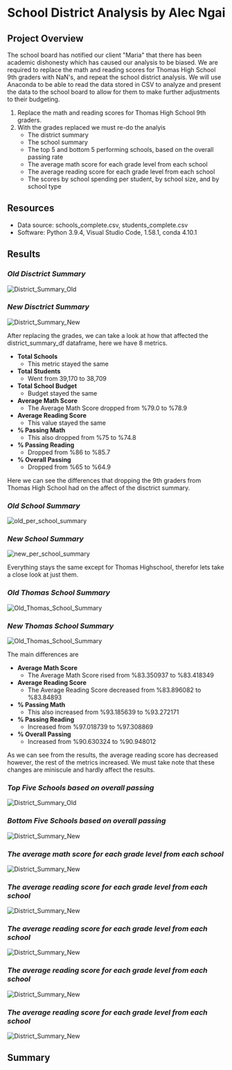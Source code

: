 # School District Analysis by Alec Ngai
## Project Overview

The school board has notified our client "Maria" that there has been academic dishonesty which has caused our analysis to be biased. We are required to replace the math and reading scores for Thomas High School 9th graders with NaN's, and repeat the school district analysis. We will use Anaconda to be able to read the data stored in CSV to analyze and present the data to the school board to allow for them to make further adjustments to their budgeting. 

1. Replace the math and reading scores for Thomas High School 9th graders. 
2. With the grades replaced we must re-do the analyis
    - The district summary
    - The school summary
    - The top 5 and bottom 5 performing schools, based on the overall passing rate
    - The average math score for each grade level from each school
    - The average reading score for each grade level from each school
    - The scores by school spending per student, by school size, and by school type

## Resources
- Data source: schools_complete.csv, students_complete.csv
- Software: Python 3.9.4, Visual Studio Code, 1.58.1, conda 4.10.1

## Results

### ***Old Disctrict Summary*** 
![District_Summary_Old](https://github.com/alecngai/04-School_District_Analysis/blob/main/Resources/old_district_summary_df.png)

### ***New Disctrict Summary*** 

![District_Summary_New](https://github.com/alecngai/04-School_District_Analysis/blob/main/Resources/new_district_summary_df.png)

After replacing the grades, we can take a look at how that affected the district_summary_df dataframe, here we have 8 metrics.
- **Total Schools**
    - This metric stayed the same
- **Total Students**
    - Went from 39,170 to 38,709
- **Total School Budget**
    - Budget stayed the same
- **Average Math Score**
    - The Average Math Score dropped from %79.0 to %78.9
- **Average Reading Score**
    - This value stayed the same
- **% Passing Math**
    - This also dropped from %75 to %74.8
- **% Passing Reading**
    - Dropped from %86 to %85.7 
- **% Overall Passing**
    - Dropped from %65 to %64.9

Here we can see the differences that dropping the 9th graders from Thomas High School had on the affect of the disctrict summary. 

### ***Old School Summary*** 
![old_per_school_summary](https://github.com/alecngai/04-School_District_Analysis/blob/main/Resources/old_per_school_summary_df.png)

### ***New School Summary*** 

![new_per_school_summary](https://github.com/alecngai/04-School_District_Analysis/blob/main/Resources/new_per_school_summary_df.png)

Everything stays the same except for Thomas Highschool, therefor lets take a close look at just them.

### ***Old Thomas School Summary*** 
![Old_Thomas_School_Summary](https://github.com/alecngai/04-School_District_Analysis/blob/main/Resources/Old_Thomas_School_Summary.png)

### ***New Thomas School Summary*** 

![Old_Thomas_School_Summary](https://github.com/alecngai/04-School_District_Analysis/blob/main/Resources/New_Thomas_School_Summary.png)

The main differences are 

- **Average Math Score**
    - The Average Math Score rised from %83.350937 to %83.418349
- **Average Reading Score**
    - The Average Reading Score decreased from %83.896082 to %83.84893
- **% Passing Math**
    - This also increased from %93.185639 to %93.272171
- **% Passing Reading**
    - Increased from %97.018739 to %97.308869
- **% Overall Passing**
    - Increased from %90.630324 to %90.948012 

As we can see from the results, the average reading score has decreased however, the rest of the metrics increased. We must take note that these changes are miniscule and hardly affect the results. 

### ***Top Five Schools based on overall passing*** 
![District_Summary_Old](https://github.com/alecngai/04-School_District_Analysis/blob/main/Resources/top_five.png)

### ***Bottom Five Schools based on overall passing*** 

![District_Summary_New](https://github.com/alecngai/04-School_District_Analysis/blob/main/Resources/bottom_five.png)

### ***The average math score for each grade level from each school*** 

![District_Summary_New](https://github.com/alecngai/04-School_District_Analysis/blob/main/Resources/Average_Math_Scores.png)

### ***The average reading score for each grade level from each school*** 

![District_Summary_New](https://github.com/alecngai/04-School_District_Analysis/blob/main/Resources/Average_Reading_Scores.png)

### ***The average reading score for each grade level from each school*** 

![District_Summary_New](https://github.com/alecngai/04-School_District_Analysis/blob/main/Resources/Spending_Summary.png)

### ***The average reading score for each grade level from each school*** 

![District_Summary_New](https://github.com/alecngai/04-School_District_Analysis/blob/main/Resources/Size_Summary.png)

### ***The average reading score for each grade level from each school*** 

![District_Summary_New](https://github.com/alecngai/04-School_District_Analysis/blob/main/Resources/Type_Summary.png)

## Summary